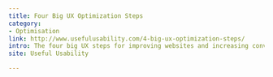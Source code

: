 ```yaml
---
title: Four Big UX Optimization Steps
category:
- Optimisation
link: http://www.usefulusability.com/4-big-ux-optimization-steps/
intro: The four big UX steps for improving websites and increasing conversion rely on the user-centered process of evaluating, testing and optimizing websites using behavioral and UX data.
site: Useful Usability

---
```






